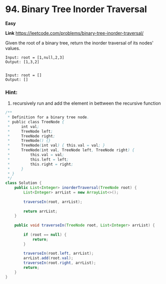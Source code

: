 # 94. Binary Tree Inorder Traversal

**Easy**

**Link** https://leetcode.com/problems/binary-tree-inorder-traversal/


Given the root of a binary tree, return the inorder traversal of its nodes' values.

 

```
Input: root = [1,null,2,3]
Output: [1,3,2]


Input: root = []
Output: []
```

### Hint:

1. recursively run and add the element in bettween the recursive function


```java
/**
 * Definition for a binary tree node.
 * public class TreeNode {
 *     int val;
 *     TreeNode left;
 *     TreeNode right;
 *     TreeNode() {}
 *     TreeNode(int val) { this.val = val; }
 *     TreeNode(int val, TreeNode left, TreeNode right) {
 *         this.val = val;
 *         this.left = left;
 *         this.right = right;
 *     }
 * }
 */
class Solution {
    public List<Integer> inorderTraversal(TreeNode root) {
        List<Integer> arrList = new ArrayList<>();
        
        traverseIn(root, arrList);
        
        return arrList;
    }
    
    public void traverseIn(TreeNode root, List<Integer> arrList) {
        
        if (root == null) {
            return;
        }
        
        traverseIn(root.left, arrList);
        arrList.add(root.val);
        traverseIn(root.right, arrList);
        return;
    }
}

```